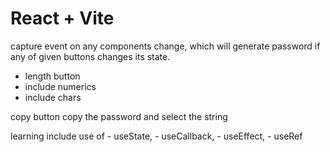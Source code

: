 # React + Vite

capture event on any components change, which will generate password if any of given buttons changes its state. 
- length button 
- include numerics
- include chars

copy button copy the password and select the string 

learning include use of 
    - useState, 
    - useCallback, 
    - useEffect, 
    - useRef
